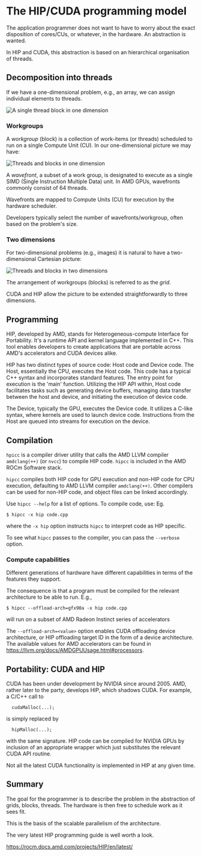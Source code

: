 
# The HIP/CUDA programming model

The application programmer does not want to have to worry about
the exact disposition of cores/CUs, or whatever, in the hardware.
An abstraction is wanted.

In HIP and CUDA, this abstraction is based on an hierarchical
organisation of threads.


## Decomposition into threads

If we have a one-dimensional problem, e.g., an array, we can assign individual
elements to threads.

![A single thread block in one dimension](../images/ks-threads.jpeg)

### Workgroups

A *workgroup* (block) is a collection of work-items (or threads) scheduled to
run on a single Compute Unit (CU). In our one-dimensional picture we may have:

![Threads and blocks in one dimension](../images/ks-threads-blocks.jpeg)

A *wavefront*, a subset of a work group, is designated to execute as a single
SIMD (Single Instruction Multiple Data) unit. In AMD GPUs, wavefronts commonly consist of 64 threads.

Wavefronts are mapped to Compute Units (CU) for execution by the hardware
scheduler.

Developers typically select the number of wavefronts/workgroup, often based on
the problem's size.


### Two dimensions

For two-dimensional problems (e.g., images) it is natural to have a
two-dimensional Cartesian picture:

![Threads and blocks in two dimensions](../images/ks-threads-blocks-grids.jpeg)

The arrangement of workgroups (blocks) is referred to as the *grid*.

CUDA and HIP allow the picture to be extended straightforwardly
to three dimensions.


## Programming

HIP, developed by AMD, stands for Heterogeneous-compute Interface for
Portability. It's a runtime API and kernel language implemented in C++. This
tool enables developers to create applications that are portable across AMD's
accelerators and CUDA devices alike.

HIP has two distinct types of source code: Host code and Device code. The Host,
essentially the CPU, executes the Host code. This code has a typical C++ syntax
and incorporates standard features. The entry point for execution is the 'main'
function. Utilizing the HIP API within, Host code facilitates tasks such as
generating device buffers, managing data transfer between the host and device,
and initiating the execution of device code.

The Device, typically the GPU, executes the Device code. It utilizes a C-like
syntax, where kernels are used to launch device code. Instructions from the
Host are queued into streams for execution on the device.

## Compilation

`hpicc` is a compiler driver utility that calls the AMD LLVM compiler
`amdclang(++)` (or `nvcc`) to compile HIP code. `hipcc` is included in the AMD
ROCm Software stack.

`hipcc` compiles both HIP code for GPU execution and non-HIP code for CPU
execution, defaulting to AMD LLVM compiler `amdclang(++)`. Other compilers can
be used for non-HIP code, and object files can be linked accordingly.

Use `hipcc --help` for a list of options. To compile code, use: Eg.
```
$ hipcc -x hip code.cpp
```
where the `-x hip` option instructs `hipcc` to interpret code as HIP specific.

To see what `hipcc` passes to the compiler, you can pass the `--verbose` option.

### Compute capabilities

Different generations of hardware have different capabilities in terms
of the features they support.

The consequence is that a program must be compiled for the relevant
architecture to be able to run. E.g.,
```
$ hipcc --offload-arch=gfx90a -x hip code.cpp
```
will run  on a subset of AMD Radeon Instinct series of accelerators

The `--offload-arch=<value>` option enables CUDA offloading device architecture,
or HIP offloading target ID in the form of a device architecture. The available
values for AMD accelerators can be found in
https://llvm.org/docs/AMDGPUUsage.html#processors.

## Portability: CUDA and HIP

CUDA has been under development by NVIDIA since around 2005. AMD, rather
later to the party, develops HIP, which shadows CUDA. For
example, a C/C++ call to
```
  cudaMalloc(...);
```
is simply replaced by
```
  hipMalloc(...);
```
with the same signature. HIP code can be compiled for NVIDIA GPUs by
inclusion of an appropriate wrapper which just substitutes the relevant
CUDA API routine.

Not all the latest CUDA functionality is implemented in HIP at any given
time.

## Summary

The goal for the programmer is to describe the problem in the
abstraction of grids, blocks, threads. The hardware is then
free to schedule work as it sees fit.

This is the basis of the scalable parallelism of the architecture.

The very latest HIP programming guide is well worth a look.

https://rocm.docs.amd.com/projects/HIP/en/latest/
